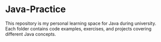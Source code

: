 # Java-Practice

This repository is my personal learning space for Java during university.  
Each folder contains code examples, exercises, and projects covering different Java concepts.

